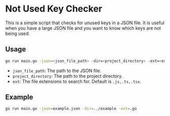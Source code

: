 # Not Used Key Checker

This is a simple script that checks for unused keys in a JSON file. It is useful when you have a large JSON file and you want to know which keys are not being used.

## Usage

```bash
go run main.go -json=<json_file_path> -dir=<project_directory> -ext=<extensions>
```

- `json_file_path`: The path to the JSON file.
- `project_directory`: The path to the project directory.
- `ext`: The file extensions to search for. Default is `.js,.ts,.tsx`.

## Example

```bash
go run main.go -json=example.json -dir=../example -ext=.go
```


